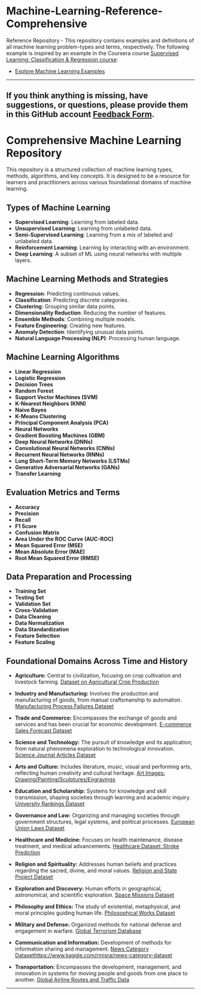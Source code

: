 # Machine-Learning-Reference-Comprehensive
Reference Repository - This repository contains examples and definitions of all machine learning problem-types and terms, respectively. The following example is inspired by an example in the Coursera course [ Supervised Learning: Classification & Regression course](https://www.coursera.org/learn/supervised-machine-learning-classification?utm_medium=sem&utm_source=gg&utm_campaign=B2C_NAMER_ibm-machine-learning_ibm_FTCOF_professional-certificates_country-US-country-CA&campaignid=20524101542&adgroupid=154039028340&device=c&keyword=&matchtype=&network=g&devicemodel=&adposition=&creativeid=673073309201&hide_mobile_promo&gclid=CjwKCAiA75itBhA6EiwAkho9e6Mke3ha3noTKejTSwC_X1GugjFvBfexLP155uR1tCzB9QH8TTIbOxoCEz0QAvD_BwE):
- [Explore Machine Learning Examples](https://robert-z-lehr.github.io/Machine-Learning-Reference-Comprehensive/)
---
If you think anything is missing, have suggestions, or questions, please provide them in this GitHub account [Feedback Form](https://robert-z-lehr.github.io/Feedback/).
---

# Comprehensive Machine Learning Repository

This repository is a structured collection of machine learning types, methods, algorithms, and key concepts. It is designed to be a resource for learners and practitioners across various foundational domains of machine learning.

## Types of Machine Learning

- **Supervised Learning**: Learning from labeled data.
- **Unsupervised Learning**: Learning from unlabeled data.
- **Semi-Supervised Learning**: Learning from a mix of labeled and unlabeled data.
- **Reinforcement Learning**: Learning by interacting with an environment.
- **Deep Learning**: A subset of ML using neural networks with multiple layers.

## Machine Learning Methods and Strategies

- **Regression**: Predicting continuous values.
- **Classification**: Predicting discrete categories.
- **Clustering**: Grouping similar data points.
- **Dimensionality Reduction**: Reducing the number of features.
- **Ensemble Methods**: Combining multiple models.
- **Feature Engineering**: Creating new features.
- **Anomaly Detection**: Identifying unusual data points.
- **Natural Language Processing (NLP)**: Processing human language.

## Machine Learning Algorithms

- **Linear Regression**
- **Logistic Regression**
- **Decision Trees**
- **Random Forest**
- **Support Vector Machines (SVM)**
- **K-Nearest Neighbors (KNN)**
- **Naive Bayes**
- **K-Means Clustering**
- **Principal Component Analysis (PCA)**
- **Neural Networks**
- **Gradient Boosting Machines (GBM)**
- **Deep Neural Networks (DNNs)**
- **Convolutional Neural Networks (CNNs)**
- **Recurrent Neural Networks (RNNs)**
- **Long Short-Term Memory Networks (LSTMs)**
- **Generative Adversarial Networks (GANs)**
- **Transfer Learning**

## Evaluation Metrics and Terms

- **Accuracy**
- **Precision**
- **Recall**
- **F1 Score**
- **Confusion Matrix**
- **Area Under the ROC Curve (AUC-ROC)**
- **Mean Squared Error (MSE)**
- **Mean Absolute Error (MAE)**
- **Root Mean Squared Error (RMSE)**

## Data Preparation and Processing

- **Training Set**
- **Testing Set**
- **Validation Set**
- **Cross-Validation**
- **Data Cleaning**
- **Data Normalization**
- **Data Standardization**
- **Feature Selection**
- **Feature Scaling**

## Foundational Domains Across Time and History
- **Agriculture:** Central to civilization, focusing on crop cultivation and livestock farming.
[Dataset on Agricultural Crop Production](https://www.kaggle.com/unitednations/global-food-agriculture-statistics)

- **Industry and Manufacturing:** Involves the production and manufacturing of goods, from manual craftsmanship to automation.
[Manufacturing Process Failures Dataset](https://www.kaggle.com/shwetabh123/mall-customers)

- **Trade and Commerce:** Encompasses the exchange of goods and services and has been crucial for economic development.
[E-commerce Sales Forecast Dataset](https://www.kaggle.com/carrie1/ecommerce-data)

- **Science and Technology:** The pursuit of knowledge and its application; from natural phenomena exploration to technological innovation.
[Science Journal Articles Dataset](https://www.kaggle.com/Cornell-University/arxiv)

- **Arts and Culture:** Includes literature, music, visual and performing arts, reflecting human creativity and cultural heritage.
[Art Images: Drawing/Painting/Sculptures/Engravings](https://www.kaggle.com/ikarus777/best-artworks-of-all-time)

- **Education and Scholarship:** Systems for knowledge and skill transmission, shaping societies through learning and academic inquiry.
[University Rankings Dataset](https://www.kaggle.com/mylesoneill/world-university-rankings)

- **Governance and Law:** Organizing and managing societies through government structures, legal systems, and political processes.
[European Union Laws Dataset](https://www.kaggle.com/danofer/eu-laws)

- **Healthcare and Medicine:** Focuses on health maintenance, disease treatment, and medical advancements.
[Healthcare Dataset: Stroke Prediction](https://www.kaggle.com/fedesoriano/stroke-prediction-dataset)

- **Religion and Spirituality:** Addresses human beliefs and practices regarding the sacred, divine, and moral values.
[Religion and State Project Dataset](https://www.thearda.com/Archive/Files/Descriptions/RAS3DESC.asp)

- **Exploration and Discovery:** Human efforts in geographical, astronomical, and scientific exploration.
[Space Missions Dataset](https://www.kaggle.com/agirlcoding/all-space-missions-from-1957)

- **Philosophy and Ethics:** The study of existential, metaphysical, and moral principles guiding human life.
[Philosophical Works Dataset](https://www.kaggle.com/kouroshalizadeh/philosophical-texts)

- **Military and Defense:** Organized methods for national defense and engagement in warfare.
[Global Terrorism Database](https://www.kaggle.com/START-UMD/gtd)

- **Communication and Information:** Development of methods for information sharing and management.
[News Category Dataset](https://www.kaggle.com/rmisra/news-category-dataset)https://www.kaggle.com/rmisra/news-category-dataset

- **Transportation:** Encompasses the development, management, and innovation in systems for moving people and goods from one place to another. [Global Airline Routes and Traffic Data](https://www.kaggle.com/shubhendumishra/airline-routes-and-traffic-data)
---
